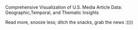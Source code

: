 Comprehensive Visualization of U.S. Media Article Data: Geographic,Temporal, and Thematic Insights

Read more, snooze less; ditch the snacks, grab the news :))))
